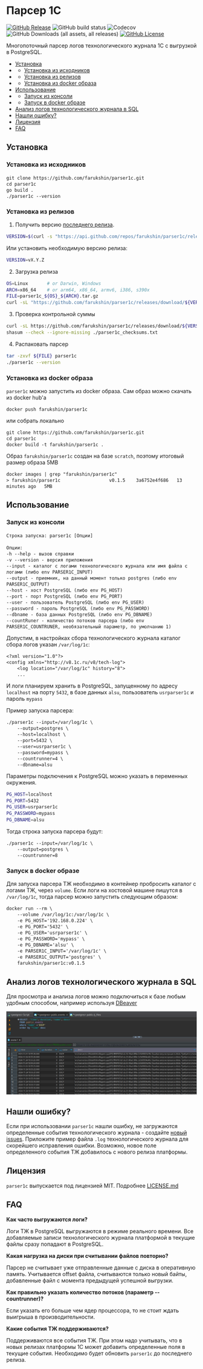 # Парсер 1С

[![GitHub Release](https://img.shields.io/github/v/release/farukshin/parser1c?color=%231E90FF%09)](https://github.com/farukshin/parser1c/releases)
![GitHub build status](https://github.com/farukshin/parser1c/actions/workflows/parser1c.yml/badge.svg)
![Codecov](https://img.shields.io/codecov/c/github/farukshin/parser1c)
![GitHub Downloads (all assets, all releases)](https://img.shields.io/github/downloads/farukshin/parser1c/total?color=green)
[![GitHub License](https://img.shields.io/github/license/farukshin/parser1c)](https://github.com/farukshin/parser1c/blob/main/LICENSE.md)


Многопоточный парсер логов технологического журнала 1С с выгрузкой в PostgreSQL.

* [Установка](#install)
* * [Установка из исходников](#installSource)
* * [Установка из релизов](#installRelease)
* * [Установка из docker образа](#installDocker)
* [Использование](#usage)
* * [Запуск из консоли](#runcli)
* * [Запуск в docker образе](#rundocker)
* [Анализ логов технологического журнала в SQL](#sql)
* [Нашли ошибку?](#err)
* [Лицензия](#lic)
* [FAQ](#faq)


<a name="install"></a> 

## Установка

<a name="installSource"></a> 

### Установка из исходников

```
git clone https://github.com/farukshin/parser1c.git
cd parser1c
go build .
./parser1c --version
```

<a name="installRelease"></a> 

### Установка из релизов

1. Получить версию [последнего релиза](https://github.com/farukshin/parser1c/releases).

``` bash
VERSION=$(curl -s "https://api.github.com/repos/farukshin/parser1c/releases/latest" | jq -r '.tag_name')
```
Или установить необходимую версию релиза:

``` bash
VERSION=vX.Y.Z
```

2. Загрузка релиза

``` bash
OS=Linux       # or Darwin, Windows
ARCH=x86_64    # or arm64, x86_64, armv6, i386, s390x
FILE=parser1c_${OS}_${ARCH}.tar.gz
curl -sL "https://github.com/farukshin/parser1c/releases/download/${VERSION}/${FILE}" > ${FILE}
```

3. Проверка контрольной суммы

``` bash
curl -sL https://github.com/farukshin/parser1c/releases/download/${VERSION}/parser1c_checksums.txt > parser1c_checksums.txt
shasum --check --ignore-missing ./parser1c_checksums.txt
```

4. Распаковать парсер

``` bash
tar -zxvf ${FILE} parser1c
./parser1c --version
```

<a name="installDocker"></a> 

### Установка из docker образа

`parser1c` можно запустить из docker образа. Сам образ можно скачать из docker hub'a

```
docker push farukshin/parser1c
```
или собрать локально

```
git clone https://github.com/farukshin/parser1c.git
cd parser1c
docker build -t farukshin/parser1c .
```

Образ `farukshin/parser1c` создан на базе `scratch`, поэтому итоговый размер образа 5MB
```
docker images | grep "farukshin/parser1c"
> farukshin/parser1c                  v0.1.5    3a6752e4f686   13 minutes ago   5MB
```

<a name="usage"></a> 

## Использование

<a name="runcli"></a> 

### Запуск из консоли

```
Строка запуска: parser1c [Опции]

Опции:
-h --help - вызов справки
-v --version - версия приложения
--input - каталог с логами технологического журнала или имя файла с логами (либо env PARSER1C_INPUT)
--output - приемник, на данный момент только postgres (либо env PARSER1C_OUTPUT)
--host - хост PostgreSQL (либо env PG_HOST)
--port - порт PostgreSQL (либо env PG_PORT)
--user - пользователь PostgreSQL (либо env PG_USER)
--password - пароль PostgreSQL (либо env PG_PASSWORD)
--dbname - база данных PostgreSQL (либо env PG_DBNAME)
--countRuner - количество потоков парсера (либо env PARSER1C_COUNTRUNER, необязательный параметр, по умолчанию 1)
```

Допустим, в настройках сбора технологического журнала каталог сбора логов указан `/var/log/1c`:

```
<?xml version="1.0"?>
<config xmlns="http://v8.1c.ru/v8/tech-log">
    <log location="/var/log/1c" history="8">
    ...
```
И логи планируем хранить в PostgreSQL, запущенному по адресу `localhost` на порту `5432`, в базе данных `alsu`, пользователь `usrparser1c` и пароль `mypass`

Пример запуска парсера:

```
./parser1c --input=/var/log/1c \
    --output=postgres \
    --host=localhost \
    --port=5432 \
    --user=usrparser1c \
    --password=mypass \
    --countrunner=4 \
    --dbname=alsu
```

Параметры подключения к PostgreSQL можно указать в переменных окружения. 

``` bash
PG_HOST=localhost
PG_PORT=5432
PG_USER=usrparser1c
PG_PASSWORD=mypass
PG_DBNAME=alsu
```

Тогда строка запуска парсера будут:
```
./parser1c --input=/var/log/1c \
    --output=postgres \
    --countrunner=8
```

<a name="rundocker"></a> 

### Запуск в docker образе

Для запуска парсера ТЖ необходимо в контейнер пробросить каталог с логами ТЖ, через `volume`. Если логи на хостовой машине пишутся в `/var/log/1c`, тогда парсер можно запустить следующим образом:

```
docker run --rm \
    --volume /var/log/1c:/var/log/1c \
    -e PG_HOST='192.168.0.224' \
    -e PG_PORT='5432' \
    -e PG_USER='usrparser1c' \
    -e PG_PASSWORD='mypass' \
    -e PG_DBNAME='alsu' \
    -e PARSER1C_INPUT='/var/log/1c' \
    -e PARSER1C_OUTPUT='postgres' \
    farukshin/parser1c:v0.1.5
```

<a name="sql"></a> 

## Анализ логов технологического журнала в SQL

Для просмотра и анализа логов можно подключиться к базе любым удобным способом, например используя [DBeaver](https://dbeaver.io/)

![](./static/dbeaver.png)

<a name="err"></a> 

## Нашли ошибку?

Если при использовании `parser1c` нашли ошибку, не загружаются определенные события технологического журнала - создайте [новый issues](https://github.com/farukshin/parser1c/issues/new). Приложите пример файла `.log` технологического журнала для скорейшего исправления ошибки. Возможно, новое поле определенного события ТЖ добавилось с нового релиза платформы.

<a name="lic"></a> 

## Лицензия

`parser1c` выпускается под лицензией MIT. Подробнее [LICENSE.md](https://github.com/farukshin/parser1c/blob/main/LICENSE.md)

<a name="faq"></a> 

## FAQ

**Как часто выгружаются логи?**

Логи ТЖ в PostgreSQL выгружаются в режиме реального времени. Все добавляемые записи технологического журнала платформой в текущие файлы сразу попадают в PostgreSQL.

**Какая нагрузка на диски при считывании файлов повторно?**

Парсер не считывает уже отправленные данные с диска в оперативную память. Учитывается offset файла, считываются только новый байты, добавленные файл с момента предыдущей успешной выгрузки.

**Как правильно указать количество потоков (параметр --countrunner)?**

Если указать его больше чем ядер процессора, то не стоит ждать выигрыша в производительности.

**Какие события ТЖ поддерживаются?**

Поддерживаются все события ТЖ. При этом надо учитывать, что в новых релизах платформы 1С может добавить определенные поля в текущие события. Необходимо будет обновить `parser1c` до последнего релиза.